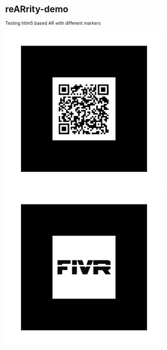 # reARrity-demo
Testing htlm5 based AR with different markers

![Screenshot](rearityMerkki.png)  ![Screenshot](fivrMerkki.png)
